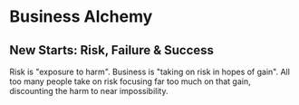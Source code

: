 # Business Alchemy
## New Starts: Risk, Failure & Success
Risk is "exposure to harm". Business is "taking on risk in hopes of gain". All too many people take on risk focusing far too much on that gain, discounting the harm to near impossibility.

<!--stackedit_data:
eyJoaXN0b3J5IjpbMjA5NzgxMzQzM119
-->